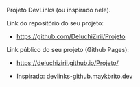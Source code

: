Projeto DevLinks (ou inspirado nele).

Link do repositório do seu projeto:

- https://github.com/DeluchiZirii/Projeto

Link público do seu projeto (Github Pages):

- https://deluchizirii.github.io/Projeto/

- Inspirado: devlinks-github.maykbrito.dev
